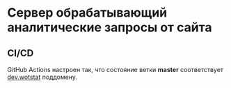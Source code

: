 # Сервер обрабатывающий аналитические запросы от сайта


## CI/CD
GitHub Actions настроен так, что состояние ветки **master** соответствует [dev.wotstat](https://dev.wotstat.soprachev.com/) поддомену.